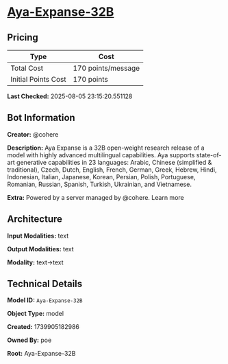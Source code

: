 # [Aya-Expanse-32B](https://poe.com/Aya-Expanse-32B)

## Pricing

| Type | Cost |
|------|------|
| Total Cost | 170 points/message |
| Initial Points Cost | 170 points |

**Last Checked:** 2025-08-05 23:15:20.551128


## Bot Information

**Creator:** @cohere

**Description:** Aya Expanse is a 32B open-weight research release of a model with highly advanced multilingual capabilities. Aya supports state-of-art generative capabilities in 23 languages: Arabic, Chinese (simplified & traditional), Czech, Dutch, English, French, German, Greek, Hebrew, Hindi, Indonesian, Italian, Japanese, Korean, Persian, Polish, Portuguese, Romanian, Russian, Spanish, Turkish, Ukrainian, and Vietnamese.

**Extra:** Powered by a server managed by @cohere. Learn more


## Architecture

**Input Modalities:** text

**Output Modalities:** text

**Modality:** text->text


## Technical Details

**Model ID:** `Aya-Expanse-32B`

**Object Type:** model

**Created:** 1739905182986

**Owned By:** poe

**Root:** Aya-Expanse-32B
